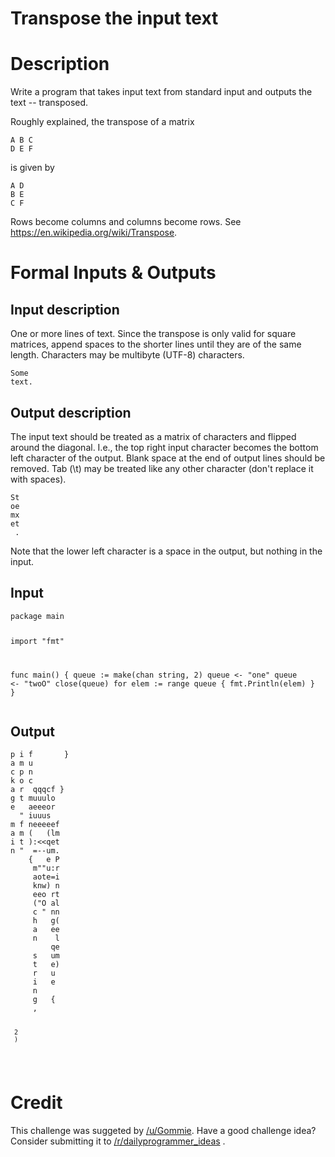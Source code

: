 # Transpose the input text
<div class="md"><h1>Description</h1>
<p>Write a program that takes input text from standard input and outputs the text -- transposed.</p>
<p>Roughly explained, the transpose of a matrix</p>
<pre><code>A B C
D E F
</code></pre>
<p>is given by</p>
<pre><code>A D
B E
C F
</code></pre>
<p>Rows become columns and columns become rows. See <a href="https://en.wikipedia.org/wiki/Transpose">https://en.wikipedia.org/wiki/Transpose</a>. </p>
<h1>Formal Inputs &amp; Outputs</h1>
<h2>Input description</h2>
<p>One or more lines of text. Since the transpose is only valid for square matrices, append spaces to the shorter lines until they are of the same length. Characters may be multibyte (UTF-8) characters.</p>
<pre><code>Some
text.
</code></pre>
<h2>Output description</h2>
<p>The input text should be treated as a matrix of characters and flipped around the diagonal. I.e., the top right input character becomes the bottom left character of the output. Blank space at the end of output lines should be removed. Tab (\t) may be treated like any other character (don't replace it with spaces).</p>
<pre><code>St
oe
mx
et
 .
</code></pre>
<p>Note that the lower left character is a space in the output, but nothing in the input.</p>
<h2>Input</h2>
<pre><code>package main

import "fmt"

func main() {
    queue := make(chan string, 2)
    queue &lt;- "one"
    queue &lt;- "twoO"
    close(queue)
    for elem := range queue {
        fmt.Println(elem)
    }
}
</code></pre>
<h2>Output</h2>
<pre><code>p i f       }
a m u
c p n
k o c
a r  qqqcf }
g t muuulo
e   aeeeor
  " iuuus
m f neeeeef
a m (   (lm
i t ):&lt;&lt;qet
n "  =--um.
    {   e P
     m""u:r
     aote=i
     knw) n
     eeo rt
     ("O al
     c " nn
     h   g(
     a   ee
     n    l
         qe
     s   um
     t   e)
     r   u
     i   e
     n
     g   {
     ,

     2
     )
</code></pre>
<h1>Credit</h1>
<p>This challenge was suggeted by <a href="/u/Gommie">/u/Gommie</a>. Have a good challenge idea? Consider submitting it to <a href="/r/dailyprogrammer_ideas">/r/dailyprogrammer_ideas</a> .</p>
</div>
